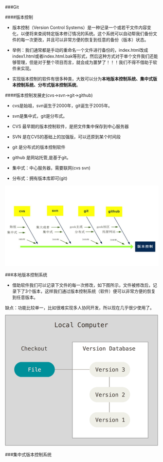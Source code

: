 ###Git

####版本控制

 * 版本控制（Version Control Systems）是一种记录一个或若干文件内容变化，以便将来查阅特定版本修订情况的系统。这个系统可以自动帮我们备份文件的每一次更改，并且可以非常方便的恢复到任意的备份（版本）状态。
 
  * 举例：我们通常都是手动的重命名一个文件进行备份的，index.html改成index1.html或者index.html.bak等形式，然后这种方式对于单个文件我们还能够管理，但是对于整个项目而言，就会成为噩梦了！！！我们不得不借助于软件来实现。
  
  
 * 实现版本控制的软件有很多种类，大致可以分为**本地版本控制系统、集中式版本控制系统、分布式版本控制系统**。 

####版本控制发展史(cvs->svn->git->github)

* cvs是始祖，svn诞生于2000年，git诞生于2005年。

* svn是集中式，git是分布式。

* CVS 最早期的版本控制软件，是把文件集中保存到中心服务器

* SVN 是在CVS的基础上的加强版，可以还原到某个时间段

* git 是分布式的版本控制软件

* github 是网站托管,是基于git。

* 集中式：中心服务器，需要联网(cvs svn)

* 分布式：拥有版本库即可(git)


![](/assets/59759b6f0001e85612800720.jpg)


###本地版本控制系统

 * 借助软件我们可以记录下文件的每一次修改，如下图所示，文件被修改后，记录下了3个版本，这样我们通过版本控制系统（软件）便可以非常方便的恢复到任意版本。
 
 缺点：功能比较单一，比如很难实现多人协同开发，所以现在几乎很少使用了。
 
 ![](/assets/local1.png)
 
 ###集中式版本控制系统